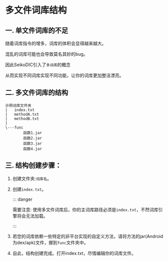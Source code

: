 # 多文件词库结构

## 一. 单文件词库的不足

随着词库指令的增多，词库的体积会显得越来越大。

混乱的词库可能也会导致莫名其妙的bug。

因此SeikoDIC引入了`多词库`的概念

从而实现不同词库实现不同功能，让你的词库更加整洁漂亮。

## 二. 多文件词库的结构

```text
示例词库文件夹
|   index.txt
|   methodA.txt
|   methodB.txt
|
\---func
        函数1.jar
        函数2.jar
        函数3.jar
        函数4.jar
```

## 三. 结构创建步骤：

1. 创建文件夹:`词库名`。

2. 创建`index.txt`。

   ::: danger

   需要注意: 使用多文件词库后，你的主词库路径必须是`index.txt`，不然词库引擎将会无法加载。

   :::

3. 若您的词库依赖一些特定的非平台实现的自定义方法，请将方法的jar(Android为dex/apk)文件，挪到`func`文件夹中。

4. 自此，结构创建完成。打开index.txt，尽情编辑你的词库文件。

